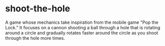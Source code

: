 # shoot-the-hole

A game whose mechanics take inspiration from the mobile game "Pop the Lock." It focuses on a cannon shooting a ball through a hole that is rotating around a circle and gradually rotates faster around the circle as you shoot through the hole more times.
